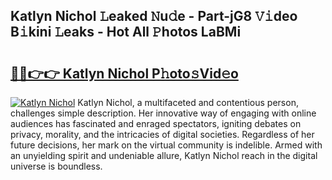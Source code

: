 ## Katlyn Nichol 𝙻eaked 𝙽u𝚍e - Part-jG8 𝚅𝚒deo B𝚒kini 𝙻eaks - Hot All 𝙿hotos LaBMi

# <h2><a href="http://ld30fr.urlbe.top/?page=Katlyn+Nichol">🔗🔗👉👉 Katlyn Nichol P𝚑oto𝚜Vid𝚎o</a></h2>

[![Katlyn Nichol](https://i.imgur.com/eBuTRDB.gif)](http://ld30fr.urlbe.top/?page=Katlyn+Nichol)
Katlyn Nichol, a multifaceted and contentious person, challenges simple description. Her innovative way of engaging with online audiences has fascinated and enraged spectators, igniting debates on privacy, morality, and the intricacies of digital societies. Regardless of her future decisions, her mark on the virtual community is indelible. Armed with an unyielding spirit and undeniable allure, Katlyn Nichol reach in the digital universe is boundless.
